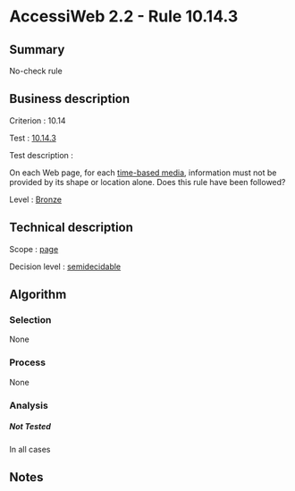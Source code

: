 # AccessiWeb 2.2 - Rule 10.14.3

## Summary

No-check rule

## Business description

Criterion : 10.14

Test : [10.14.3](http://www.accessiweb.org/index.php/accessiweb-22-english-version.html#test-10-14-3)

Test description :

On each Web page, for each [time-based media](http://www.accessiweb.org/index.php/glossary-76.html#mMediaTemp), information must not be provided by its shape or location alone. Does this rule have been followed?

Level : [Bronze](/en/category/rules-design/accessiweb-11/level/bronze)

## Technical description

Scope : [page](/en/category/rules-design/accessiweb-11/scope/page)

Decision level :
[semidecidable](/en/category/rules-design/accessiweb-11/decision-level/semidecidable)

## Algorithm

### Selection

None

### Process

None

### Analysis

##### Not Tested

In all cases

## Notes


